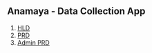 ## Anamaya - Data Collection App

1. [HLD](https://app.diagrams.net/#G1USCnHtlq65-3K8acZ4m2TtsY6Fmm1nVi#%7B%22pageId%22%3A%22O7ux75B_1DrAT9VuCZzA%22%7D)
2. [PRD]()
3. [Admin PRD]()




